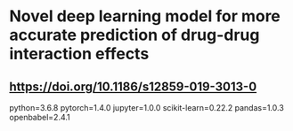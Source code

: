 # Novel deep learning model for more accurate prediction of drug-drug interaction effects

## https://doi.org/10.1186/s12859-019-3013-0



python=3.6.8
pytorch=1.4.0
jupyter=1.0.0
scikit-learn=0.22.2
pandas=1.0.3
openbabel=2.4.1
